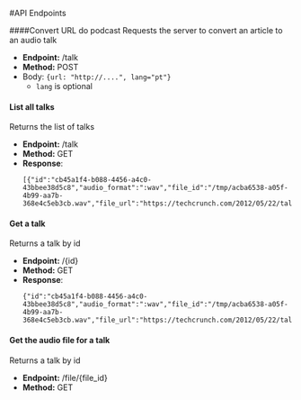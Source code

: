 #API Endpoints

####Convert URL do podcast
Requests the server to convert an article to an audio talk

* **Endpoint:** /talk
* **Method:** POST
* Body: ```{url: "http://....", lang="pt"} ```
    * `lang` is optional
    
#### List all talks
Returns the list of talks

* **Endpoint:** /talk
* **Method:** GET
* **Response**: 
    ```
    [{"id":"cb45a1f4-b088-4456-a4c0-43bbee38d5c8","audio_format":":wav","file_id":"/tmp/acba6538-a05f-4b99-aa7b-368e4c5eb3cb.wav","file_url":"https://techcrunch.com/2012/05/22/talkdesk/","state":0}]
    ````

#### Get a talk
Returns a talk by id

* **Endpoint:** /{id}
* **Method:** GET
* **Response**:
    ```
    {"id":"cb45a1f4-b088-4456-a4c0-43bbee38d5c8","audio_format":":wav","file_id":"/tmp/acba6538-a05f-4b99-aa7b-368e4c5eb3cb.wav","file_url":"https://techcrunch.com/2012/05/22/talkdesk/","state":0}
    ```

#### Get the audio file for a talk
Returns a talk by id

* **Endpoint:** /file/{file_id}
* **Method:** GET

